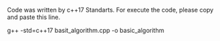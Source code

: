 Code was written by c++17 Standarts. For execute the code, please copy and paste this line. 

g++ -std=c++17 basit_algorithm.cpp -o basic_algorithm
